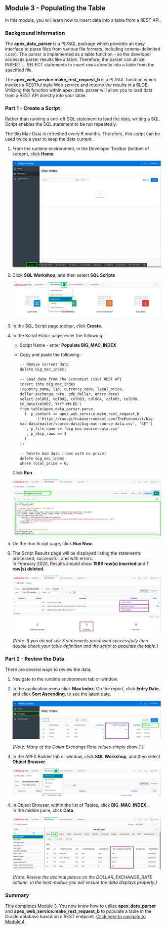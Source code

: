 ## Module 3 - Populating the Table

In this module, you will learn how to insert data into a table from a REST API. 

### Background Information

The **apex\_data_parser** is a PL/SQL package which provides an easy interface to parse files from various file formats, including comma-delimited (.csv). The parser is implemented as a table function - so the developer accesses parser results like a table. Therefore, the parser can utilize INSERT ... SELECT statements to insert rows directly into a table from the specified file.

The **apex\_web\_service.make\_rest\_request\_b** is a PL/SQL function which invokes a RESTful style Web service and returns the results in a BLOB. Utilizing this function within apex_data_parser will allow you to load data from a REST API directly into your table.

### **Part 1** - Create a Script
Rather than running a one-off SQL statement to load the data, writing a SQL Script enables the SQL statement to be run repeatedly.

The Big Mac Data is refreshed every 6 months. Therefore, this script can be used twice a year to keep the data current.

1. From the runtime environment, in the Developer Toolbar (bottom of screen), click **Home**

    ![](images/3/go-home.png)

2. Click **SQL Workshop**, and then select **SQL Scripts**

    ![](images/3/go-sql-scripts.png)

3. In the SQL Script page toolbar, click **Create**.

4. In the Script Editor page, enter the following:
    - Script Name - enter **Populate BIG\_MAC\_INDEX**
    -  Copy and paste the following:
      
        ```
        -- Remove current data
        delete big_mac_index;
        
        -- Load data from The Economist (csv) REST API
        insert into big_mac_index 
        (country_name, iso, currency_code, local_price, dollar_exchange_rate, gdp_dollar, entry_date)  
        select col001, col002, col003, col004, col005, col006, to_date(col007,'YYYY-MM-DD')  
        from table(apex_data_parser.parse  
          (  p_content => apex_web_service.make_rest_request_b
                ('https://raw.githubusercontent.com/TheEconomist/big-mac-data/master/source-data/big-mac-source-data.csv', 'GET')  
           , p_file_name => 'big-mac-source-data.csv'  
           , p_skip_rows => 1  
          )  
        );
        
        -- Delete bad data (rows with no price)
        delete big_mac_index  
        where local_price = 0;
        ```
    Click **Run**

    ![](images/3/set-script.png)

5. On the Run Script page, click **Run Now**.

6. The Script Results page will be displayed listing the statements processed, successful, and with errors.     
    In February 2020, Results should show **1586 row(s) inserted** and **1 row(s) deleted**.

    ![](images/3/script-results.png)

    *{Note: If you do not see 3 statements processed successfully then double check your table definition and the script to populate the table.}*

### **Part 2** - Review the Data
There are several ways to review the data. 

1. Navigate to the runtime environment tab or window.

2. In the application menu click **Mac Index**.
    On the report, click **Entry Date**, and click **Sort Ascending**, to see the latest data.
    
    ![](images/3/runtime.png)
    
    *{Note: Many of the Dollar Exchange Rate values simply show 1.}*

3. In the APEX Builder tab or window, click **SQL Workshop**, and then select **Object Browser**.
    
    ![](images/3/go-object-browser.png)
    
4. In Object Browser, within the list of Tables, click **BIG\_MAC_INDEX**.  
    In the middle pane, click **Data**.
    
    ![](images/3/review-data.png)
    
    *{Note: Review the decimal places on the _DOLLAR\_EXCHANGE\_RATE_ column. In the next module you will ensure the data displays properly.}*
    
### Summary
This completes Module 3. You now know how to utilize **apex\_data\_parser** and **apex\_web\_service.make\_rest\_request\_b** to populate a table in the Oracle database based on a REST endpoint. [Click here to navigate to Module 4](4-improving-report.md)
